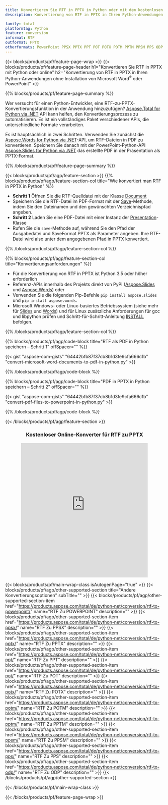 ```yaml
---
title: Konvertieren Sie RTF in PPTX in Python oder mit dem kostenlosen Online Converter
description: Konvertierung von RTF in PPTX in Ihren Python-Anwendungen ohne Verwendung von Microsoft Word oder PowerPoint oder online. Testen Sie schnell den kostenlosen CSV-zu-POT-Online-Konverter, bevor Sie den Code integrieren. 

family: total
platformtag: Python
feature: conversion
informat: RTF
outformat: PPTX
otherformats: PowerPoint PPSX PPTX PPT POT POTX POTM PPTM PPSM PPS ODP
---
```

{{< blocks/products/pf/feature-page-wrap >}}
{{< blocks/products/pf/feature-page-header h1="Konvertieren Sie RTF in PPTX mit Python oder online" h2="Konvertierung von RTF in PPTX in Ihren Python-Anwendungen ohne Installation von Microsoft Word<sup>&reg;</sup> oder PowerPoint" >}}

{{% blocks/products/pf/feature-page-summary %}}

Wer versucht für einen Python-Entwickler, eine RTF-zu-PPTX-Konvertierungsfunktion in der Anwendung hinzuzufügen? [Aspose.Total for Python via .NET](https://products.aspose.com/total/python-net/) API kann helfen, den Konvertierungsprozess zu automatisieren. Es ist ein vollständiges Paket verschiedener APIs, die unterschiedliche Formate verarbeiten.  

Es ist hauptsächlich in zwei Schritten. Verwenden Sie zunächst die [Aspose.Words for Python via .NET](https://products.aspose.com/words/python-net/)-API, um RTF-Dateien in PDF zu konvertieren. Speichern Sie danach mit der PowerPoint-Python-API [Aspose.Slides for Python via .NET](https://products.aspose.com/slides/python-net/) das erstellte PDF in der Präsentation als PPTX-Format. 

{{% /blocks/products/pf/feature-page-summary %}}

{{< blocks/products/pf/agp/feature-section >}}
{{% blocks/products/pf/agp/feature-section-col title="Wie konvertiert man RTF in PPTX in Python" %}}
- **Schritt 1** Öffnen Sie die RTF-Quelldatei mit der Klasse [Document](https://reference.aspose.com/words/python-net/aspose.words/document/)
- Speichern Sie die RTF-Datei im PDF-Format mit der [Save](https://reference.aspose.com/words/python-net/aspose.words/document/save/)-Methode, indem Sie den Dateinamen und den gewünschten Verzeichnispfad angeben.
-  **Schritt 2** Laden Sie eine PDF-Datei mit einer Instanz der [Presentation](https://reference.aspose.com/slides/python-net/aspose.slides/presentation/)-Klasse
-  Rufen Sie die `save`-Methode auf, während Sie den Pfad der Ausgabedatei und SaveFormat.PPTX als Parameter angeben. Ihre RTF-Datei wird also unter dem angegebenen Pfad in PPTX konvertiert.

{{% /blocks/products/pf/agp/feature-section-col %}}

{{% blocks/products/pf/agp/feature-section-col title="Konvertierungsanforderungen" %}}

- Für die Konvertierung von RTF in PPTX ist Python 3.5 oder höher erforderlich
- Referenz-APIs innerhalb des Projekts direkt von PyPI ([Aspose.Slides](https://pypi.org/project/Aspose.Slides/) und [Aspose.Words](https://pypi.org/project/aspose-words/)) oder
- Verwenden Sie die folgenden Pip-Befehle ```pip install aspose.slides``` und ```pip install aspose.words```. 
- Microsoft Windows- oder Linux-basiertes Betriebssystem (siehe mehr für [Slides](https://docs.aspose.com/slides/python-net/system-requirements/) und [Words](https://docs.aspose.com/words/python-net/system-requirements/)) und für Linux zusätzliche Anforderungen für gcc und libpython prüfen und Schritt-für-Schritt-Anleitung [INSTALL](https://docs.aspose.com/words/python-net/installation/) befolgen.
 

{{% /blocks/products/pf/agp/feature-section-col %}}

{{% blocks/products/pf/agp/code-block title="RTF als PDF in Python speichern – Schritt 1" offSpacer="" %}}

{{< gist "aspose-com-gists" "64442bfb87f37cb8b1d3fe9cfa666c1b" "convert-microsoft-word-documents-to-pdf-in-python.py" >}}

{{% /blocks/products/pf/agp/code-block %}}

{{% blocks/products/pf/agp/code-block title="PDF in PPTX in Python speichern – Schritt 2" offSpacer="" %}}

{{< gist "aspose-com-gists" "64442bfb87f37cb8b1d3fe9cfa666c1b" "convert-pdf-files-to-powerpoint-in-python.py" >}}

{{% /blocks/products/pf/agp/code-block %}}

{{< /blocks/products/pf/agp/feature-section >}}
<div class="container-fluid agp-content bg-white aboutfile box-1 vh100 section nopbtm">
<div class=container>
<div class=row>
<div class="demobox tc col-md-12 padding-0" align="center">

<h3>Kostenloser Online-Konverter für RTF zu PPTX</h3>

<iframe style="border: none; height: 426px;" scrolling="no" src="https://total-conversion-app-65z5r2lp.qa.k8s.dynabic.com/?to=pptx&from=rtf" id="child-iframe" width="80%"></iframe>

</div></div>
</div></div>

{{< blocks/products/pf/main-wrap-class isAutogenPage="true" >}}
{{< blocks/products/pf/agp/other-supported-section title="Andere Konvertierungsoptionen" subTitle="" >}}
{{< blocks/products/pf/agp/other-supported-section-item href="https://products.aspose.com/total/de/python-net/conversion/rtf-to-powerpoint/" name="RTF Zu POWERPOINT" description="" >}}
{{< blocks/products/pf/agp/other-supported-section-item href="https://products.aspose.com/total/de/python-net/conversion/rtf-to-ppsx/" name="RTF Zu PPSX" description="" >}}
{{< blocks/products/pf/agp/other-supported-section-item href="https://products.aspose.com/total/de/python-net/conversion/rtf-to-pptx/" name="RTF Zu PPTX" description="" >}}
{{< blocks/products/pf/agp/other-supported-section-item href="https://products.aspose.com/total/de/python-net/conversion/rtf-to-ppt/" name="RTF Zu PPT" description="" >}}
{{< blocks/products/pf/agp/other-supported-section-item href="https://products.aspose.com/total/de/python-net/conversion/rtf-to-pot/" name="RTF Zu POT" description="" >}}
{{< blocks/products/pf/agp/other-supported-section-item href="https://products.aspose.com/total/de/python-net/conversion/rtf-to-potx/" name="RTF Zu POTX" description="" >}}
{{< blocks/products/pf/agp/other-supported-section-item href="https://products.aspose.com/total/de/python-net/conversion/rtf-to-potm/" name="RTF Zu POTM" description="" >}}
{{< blocks/products/pf/agp/other-supported-section-item href="https://products.aspose.com/total/de/python-net/conversion/rtf-to-pptm/" name="RTF Zu PPTM" description="" >}}
{{< blocks/products/pf/agp/other-supported-section-item href="https://products.aspose.com/total/de/python-net/conversion/rtf-to-ppsm/" name="RTF Zu PPSM" description="" >}}
{{< blocks/products/pf/agp/other-supported-section-item href="https://products.aspose.com/total/de/python-net/conversion/rtf-to-pps/" name="RTF Zu PPS" description="" >}}
{{< blocks/products/pf/agp/other-supported-section-item href="https://products.aspose.com/total/de/python-net/conversion/rtf-to-odp/" name="RTF Zu ODP" description="" >}}
{{< /blocks/products/pf/agp/other-supported-section >}}

{{< /blocks/products/pf/main-wrap-class >}}

{{< /blocks/products/pf/feature-page-wrap >}}